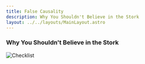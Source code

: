 ```yaml
---
title: False Causality
description: Why You Shouldn't Believe in the Stork
layout: ../../layouts/MainLayout.astro
---
```


### Why You Shouldn't Believe in the Stork

![Checklist](/images/checklist.jpg)

